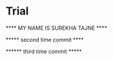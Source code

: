 Trial
=====

**** MY NAME IS SUREKHA TAJNE ****


***** second time commit ****


****** third time commit *****